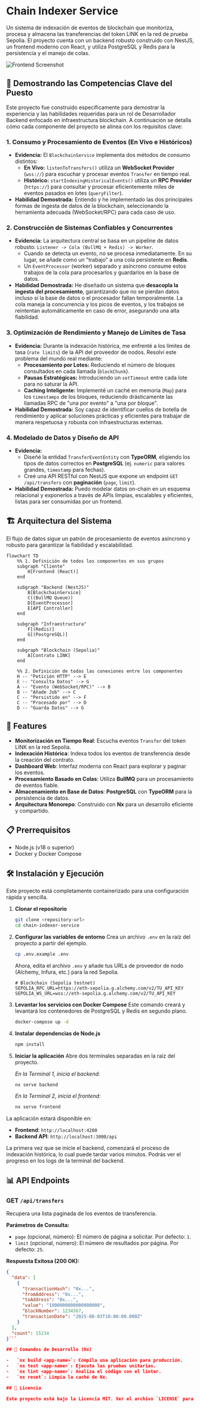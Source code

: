 # Chain Indexer Service

Un sistema de indexación de eventos de blockchain que monitoriza, procesa y almacena las transferencias del token LINK en la red de prueba Sepolia. El proyecto cuenta con un backend robusto construido con NestJS, un frontend moderno con React, y utiliza PostgreSQL y Redis para la persistencia y el manejo de colas.

![Frontend Screenshot](https://img001.prntscr.com/file/img001/XodeOupzRvyoUkDvDsSbNA.png)

## 🎯 Demostrando las Competencias Clave del Puesto

Este proyecto fue construido específicamente para demostrar la experiencia y las habilidades requeridas para un rol de Desarrollador Backend enfocado en infraestructura blockchain. A continuación se detalla cómo cada componente del proyecto se alinea con los requisitos clave:

### **1. Consumo y Procesamiento de Eventos (En Vivo e Históricos)**

- **Evidencia:** El `BlockchainService` implementa dos métodos de consumo distintos:
  - **En Vivo:** `listenToTransfers()` utiliza un **WebSocket Provider** (`wss://`) para escuchar y procesar eventos `Transfer` en tiempo real.
  - **Histórico:** `startIndexingHistoricalEvents()` utiliza un **RPC Provider** (`https://`) para consultar y procesar eficientemente miles de eventos pasados en lotes (`queryFilter`).
- **Habilidad Demostrada:** Entiendo y he implementado las dos principales formas de ingesta de datos de la blockchain, seleccionando la herramienta adecuada (WebSocket/RPC) para cada caso de uso.

### **2. Construcción de Sistemas Confiables y Concurrentes**

- **Evidencia:** La arquitectura central se basa en un pipeline de datos robusto: `Listener -> Cola (BullMQ + Redis) -> Worker`.
  - Cuando se detecta un evento, no se procesa inmediatamente. En su lugar, se añade como un "trabajo" a una cola persistente en **Redis**.
  - Un `EventProcessor` (worker) separado y asíncrono consume estos trabajos de la cola para procesarlos y guardarlos en la base de datos.
- **Habilidad Demostrada:** He diseñado un sistema que **desacopla la ingesta del procesamiento**, garantizando que no se pierdan datos incluso si la base de datos o el procesador fallan temporalmente. La cola maneja la concurrencia y los picos de eventos, y los trabajos se reintentan automáticamente en caso de error, asegurando una alta fiabilidad.

### **3. Optimización de Rendimiento y Manejo de Límites de Tasa**

- **Evidencia:** Durante la indexación histórica, me enfrenté a los límites de tasa (`rate limits`) de la API del proveedor de nodos. Resolví este problema del mundo real mediante:
  - **Procesamiento por Lotes:** Reduciendo el número de bloques consultados en cada llamada (`blockChunk`).
  - **Pausas Estratégicas:** Introduciendo un `setTimeout` entre cada lote para no saturar la API.
  - **Caching Inteligente:** Implementé un caché en memoria (`Map`) para los `timestamps` de los bloques, reduciendo drásticamente las llamadas RPC de "una por evento" a "una por bloque".
- **Habilidad Demostrada:** Soy capaz de identificar cuellos de botella de rendimiento y aplicar soluciones prácticas y eficientes para trabajar de manera respetuosa y robusta con infraestructuras externas.

### **4. Modelado de Datos y Diseño de API**

- **Evidencia:**
  - Diseñé la entidad `TransferEventEntity` con **TypeORM**, eligiendo los tipos de datos correctos en **PostgreSQL** (ej. `numeric` para valores grandes, `timestamp` para fechas).
  - Creé una API RESTful con NestJS que expone un endpoint `GET /api/transfers` con **paginación** (`page`, `limit`).
- **Habilidad Demostrada:** Puedo modelar datos on-chain en un esquema relacional y exponerlos a través de APIs limpias, escalables y eficientes, listas para ser consumidas por un frontend.

## 🏗️ Arquitectura del Sistema

El flujo de datos sigue un patrón de procesamiento de eventos asíncrono y robusto para garantizar la fiabilidad y escalabilidad.

```mermaid
flowchart TD
    %% 1. Definición de todos los componentes en sus grupos
    subgraph "Cliente"
        H[Frontend (React)]
    end

    subgraph "Backend (NestJS)"
        B[BlockchainService]
        C((BullMQ Queue))
        D[EventProcessor]
        E[API Controller]
    end

    subgraph "Infraestructura"
        F[(Redis)]
        G[(PostgreSQL)]
    end

    subgraph "Blockchain (Sepolia)"
        A[Contrato LINK]
    end

    %% 2. Definición de todas las conexiones entre los componentes
    H -- "Petición HTTP" --> E
    E -- "Consulta Datos" --> G
    A -- "Evento (WebSocket/RPC)" --> B
    B -- "Añade Job" --> C
    C -- "Persistido en" --> F
    C -- "Procesado por" --> D
    D -- "Guarda Datos" --> G
```

## 🚀 Features

- **Monitorización en Tiempo Real**: Escucha eventos `Transfer` del token LINK en la red Sepolia.
- **Indexación Histórica**: Indexa todos los eventos de transferencia desde la creación del contrato.
- **Dashboard Web**: Interfaz moderna con React para explorar y paginar los eventos.
- **Procesamiento Basado en Colas**: Utiliza **BullMQ** para un procesamiento de eventos fiable.
- **Almacenamiento en Base de Datos**: **PostgreSQL** con **TypeORM** para la persistencia de datos.
- **Arquitectura Monorepo**: Construido con **Nx** para un desarrollo eficiente y compartido.

## 📋 Prerrequisitos

- Node.js (v18 o superior)
- Docker y Docker Compose

## 🛠️ Instalación y Ejecución

Este proyecto está completamente containerizado para una configuración rápida y sencilla.

1.  **Clonar el repositorio**

    ```bash
    git clone <repository-url>
    cd chain-indexer-service
    ```

2.  **Configurar las variables de entorno**
    Crea un archivo `.env` en la raíz del proyecto a partir del ejemplo.

    ```bash
    cp .env.example .env
    ```

    Ahora, edita el archivo `.env` y añade tus URLs de proveedor de nodo (Alchemy, Infura, etc.) para la red Sepolia.

    ```env
    # Blockchain (Sepolia testnet)
    SEPOLIA_RPC_URL=https://eth-sepolia.g.alchemy.com/v2/TU_API_KEY
    SEPOLIA_WS_URL=wss://eth-sepolia.g.alchemy.com/v2/TU_API_KEY
    ```

3.  **Levantar los servicios con Docker Compose**
    Este comando creará y levantará los contenedores de PostgreSQL y Redis en segundo plano.

    ```bash
    docker-compose up -d
    ```

4.  **Instalar dependencias de Node.js**

    ```bash
    npm install
    ```

5.  **Iniciar la aplicación**
    Abre dos terminales separadas en la raíz del proyecto.

    _En la Terminal 1, inicia el backend:_

    ```bash
    nx serve backend
    ```

    _En la Terminal 2, inicia el frontend:_

    ```bash
    nx serve frontend
    ```

La aplicación estará disponible en:

- **Frontend**: `http://localhost:4200`
- **Backend API**: `http://localhost:3000/api`

La primera vez que se inicie el backend, comenzará el proceso de indexación histórica, lo cual puede tardar varios minutos. Podrás ver el progreso en los logs de la terminal del backend.

## 📊 API Endpoints

### GET `/api/transfers`

Recupera una lista paginada de los eventos de transferencia.

**Parámetros de Consulta:**

- `page` (opcional, número): El número de página a solicitar. Por defecto: `1`.
- `limit` (opcional, número): El número de resultados por página. Por defecto: `25`.

**Respuesta Exitosa (200 OK):**

````json
{
  "data": [
    {
      "transactionHash": "0x...",
      "fromAddress": "0x...",
      "toAddress": "0x...",
      "value": "1000000000000000000",
      "blockNumber": 1234567,
      "transactionDate": "2025-08-03T10:00:00.000Z"
    }
  ],
  "count": 15234
}```

## 🔧 Comandos de Desarrollo (Nx)

-   `nx build <app-name>`: Compila una aplicación para producción.
-   `nx test <app-name>`: Ejecuta las pruebas unitarias.
-   `nx lint <app-name>`: Analiza el código con el linter.
-   `nx reset`: Limpia la caché de Nx.

## 📝 Licencia

Este proyecto está bajo la Licencia MIT. Ver el archivo `LICENSE` para más detalles.
````
